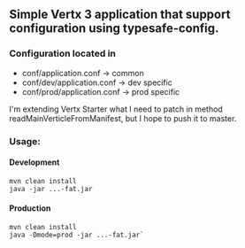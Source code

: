 ## Simple Vertx 3 application that support configuration using typesafe-config.

### Configuration located in 

 * conf/application.conf -> common
 * conf/dev/application.conf -> dev specific
 * conf/prod/application.conf -> prod specific

 I'm extending Vertx Starter what I need to patch in method readMainVerticleFromManifest, but I hope to push it to master.
 
 ### Usage:
 
 #### Development
 
 ```
 mvn clean install
 java -jar ...-fat.jar
 ```
 
 #### Production 
 
 ```
 mvn clean install
 java -Dmode=prod -jar ...-fat.jar`
 ```
  
  
  
  
 
 
 
 
 
